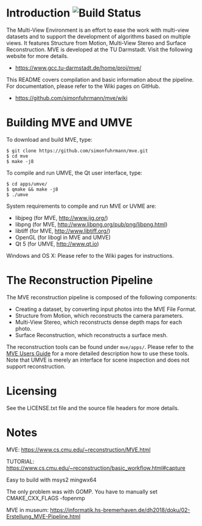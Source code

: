 # Introduction ![Build Status](https://travis-ci.org/simonfuhrmann/mve.svg?branch=master)

The Multi-View Environment is an effort to ease the work with multi-view
datasets and to support the development of algorithms based on multiple
views. It features Structure from Motion, Multi-View Stereo and Surface
Reconstruction. MVE is developed at the TU Darmstadt. Visit the following
website for more details.

 * https://www.gcc.tu-darmstadt.de/home/proj/mve/

This README covers compilation and basic information about the
pipeline. For documentation, please refer to the Wiki pages on GitHub.

 * https://github.com/simonfuhrmann/mve/wiki


# Building MVE and UMVE

To download and build MVE, type:

    $ git clone https://github.com/simonfuhrmann/mve.git
    $ cd mve
    $ make -j8

To compile and run UMVE, the Qt user interface, type:

    $ cd apps/umve/
    $ qmake && make -j8
    $ ./umve

System requirements to compile and run MVE or UVME are:

 * libjpeg (for MVE, http://www.ijg.org/)
 * libpng (for MVE, http://www.libpng.org/pub/png/libpng.html)
 * libtiff (for MVE, http://www.libtiff.org/)
 * OpenGL (for libogl in MVE and UMVE)
 * Qt 5 (for UMVE, http://www.qt.io)

Windows and OS X: Please refer to the Wiki pages for instructions.


# The Reconstruction Pipeline

The MVE reconstruction pipeline is composed of the following components:

 * Creating a dataset, by converting input photos into the MVE File Format.
 * Structure from Motion, which reconstructs the camera parameters.
 * Multi-View Stereo, which reconstructs dense depth maps for each photo.
 * Surface Reconstruction, which reconstructs a surface mesh.

The reconstruction tools can be found under `mve/apps/`. Please refer to the
[MVE Users Guide](https://github.com/simonfuhrmann/mve/wiki/MVE-Users-Guide)
for a more detailed description how to use these tools. Note that UMVE is
merely an interface for scene inspection and does not support reconstruction.


# Licensing

See the LICENSE.txt file and the source file headers for more details.

# Notes

MVE: https://www.cs.cmu.edu/~reconstruction/MVE.html

TUTORIAL: https://www.cs.cmu.edu/~reconstruction/basic_workflow.html#capture

Easy to build with msys2 mingwx64

The only problem was with GOMP. You have to manually set CMAKE_CXX_FLAGS -fopenmp

MVE in museum: https://informatik.hs-bremerhaven.de/dh2018/doku/02-Erstellung_MVE-Pipeline.html

